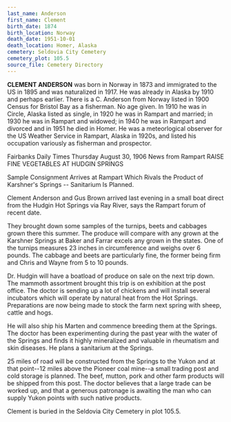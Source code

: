 ```yaml
---
last_name: Anderson
first_name: Clement
birth_date: 1874
birth_location: Norway
death_date: 1951-10-01
death_location: Homer, Alaska
cemetery: Seldovia City Cemetery
cemetery_plot: 105.5
source_file: Cemetery Directory
---
```

**CLEMENT ANDERSON** was born in Norway in 1873 and immigrated to the US in 1895 and was naturalized in 1917.  He was already in Alaska by 1910 and perhaps earlier. There is a C. Anderson from Norway listed in 1900 Census for Bristol Bay as a fisherman. No age given. In 1910 he was in Circle, Alaska listed as single, in 1920 he was in Rampart and married; in 1930 he was in Rampart and widowed; in 1940 he was in Rampart and divorced and in 1951 he died in Homer.  He was a meteorlogical observer for the US Weather Service in Rampart, Alaska in 1920s, and listed his occupation variously as fisherman and prospector.  

Fairbanks Daily Times Thursday August 30, 1906 News from Rampart
RAISE FINE VEGETABLES AT HUDGIN SPRINGS

Sample Consignment Arrives at Rampart Which Rivals the Product of Karshner's Springs -- Sanitarium Is Planned.

Clement Anderson and Gus Brown arrived last evening in a small boat direct from the Hudgin Hot Springs via Ray River, says the Rampart forum of recent date.

They brought down some samples of the turnips, beets and cabbages grown there this summer. The produce will compare with any grown at the Karshner Springs at Baker and Farrar excels any grown in the states. One of the turnips measures 23 inches in circumference and weighs over 6 pounds. The cabbage and beets are particularly fine, the former being firm and Chris and Wayne from 5 to 10 pounds.

Dr. Hudgin will have a boatload of produce on sale on the next trip down. The mammoth assortment brought this trip is on exhibition at the post office. The doctor is sending up a lot of chickens and will install several incubators which will operate by natural heat from the Hot Springs. Preparations are now being made to stock the farm next spring with sheep, cattle and hogs.

He will also ship his Marten and commence breeding them at the Springs. The doctor has been experimenting during the past year with the water of the Springs and finds it highly mineralized and valuable in rheumatism and skin diseases. He plans a sanitarium at the Springs.

25 miles of road will be constructed from the Springs to the Yukon and at that point--12 miles above the Pioneer coal mine--a small trading post and cold storage is planned. The beef, mutton, pork and other farm products will be shipped from this post. The doctor believes that a large trade can be worked up, and that a generous patronage is awaiting the man who can supply Yukon points with such native products.

 Clement is buried in the Seldovia City Cemetery in plot 105.5.  

